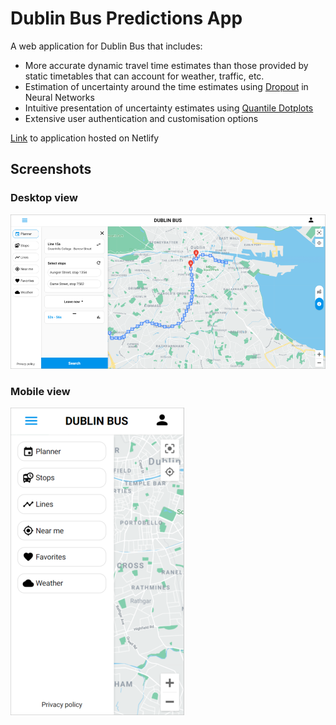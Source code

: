 # Dublin Bus Predictions App
A web application for Dublin Bus that includes:
* More accurate dynamic travel time estimates than those provided by static timetables that can account for weather, traffic, etc.
* Estimation of uncertainty around the time estimates using [Dropout](https://arxiv.org/abs/1506.02142) in Neural Networks
* Intuitive presentation of uncertainty estimates using [Quantile Dotplots](https://dl.acm.org/doi/10.1145/2858036.2858558)
* Extensive user authentication and customisation options 

[Link](https://mystifying-swirles-3ffb35.netlify.app/) to application hosted on Netlify

## Screenshots

### Desktop view

![Desktop view](report/images/desktop-view.png)

### Mobile view

![Mobile view](report/images/mobile-view.png)
